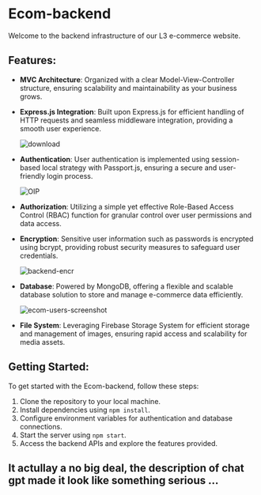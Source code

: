 # Ecom-backend

Welcome to the backend infrastructure of our L3 e-commerce website.

## Features:

- **MVC Architecture**: Organized with a clear Model-View-Controller structure, ensuring scalability and maintainability as your business grows.
  
- **Express.js Integration**: Built upon Express.js for efficient handling of HTTP requests and seamless middleware integration, providing a smooth user experience.
  
  ![download](https://github.com/amjedBllr/ecom-backend/assets/97470149/1ef8641f-5268-4a68-b3bf-5bb2f319a209)

- **Authentication**: User authentication is implemented using session-based local strategy with Passport.js, ensuring a secure and user-friendly login process.
  
  ![OIP](https://github.com/amjedBllr/ecom-backend/assets/97470149/a9afbdeb-6cb9-499d-8e37-50ca5870a661)

- **Authorization**: Utilizing a simple yet effective Role-Based Access Control (RBAC) function for granular control over user permissions and data access.
  
- **Encryption**: Sensitive user information such as passwords is encrypted using bcrypt, providing robust security measures to safeguard user credentials.
  
  ![backend-encr](https://github.com/amjedBllr/ecom-backend/assets/97470149/152b3d6e-ee9a-4503-bfda-8053d6af66ce)

- **Database**: Powered by MongoDB, offering a flexible and scalable database solution to store and manage e-commerce data efficiently.
  
  ![ecom-users-screenshot](https://github.com/amjedBllr/ecom-backend/assets/97470149/2f3f6cce-178f-4761-a3f5-3cc6ada5c465)

- **File System**: Leveraging Firebase Storage System for efficient storage and management of images, ensuring rapid access and scalability for media assets.

## Getting Started:

To get started with the Ecom-backend, follow these steps:

1. Clone the repository to your local machine.
2. Install dependencies using `npm install`.
3. Configure environment variables for authentication and database connections.
4. Start the server using `npm start`.
5. Access the backend APIs and explore the features provided.



## It actullay a no big deal, the description of chat gpt made it look like something serious ...
